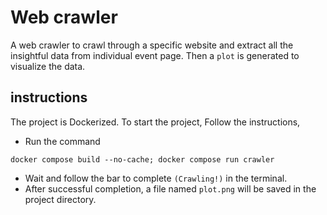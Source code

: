 # Web crawler

A web crawler to crawl through a specific website and extract all the insightful data from individual event page. Then a `plot` is generated to visualize the data.


## instructions

The project is Dockerized. To start the project, Follow the instructions,

* Run the command
```
docker compose build --no-cache; docker compose run crawler
```
* Wait and follow the bar to complete `(Crawling!)` in the terminal. 
* After successful completion, a file named `plot.png` will be saved in the project directory.
